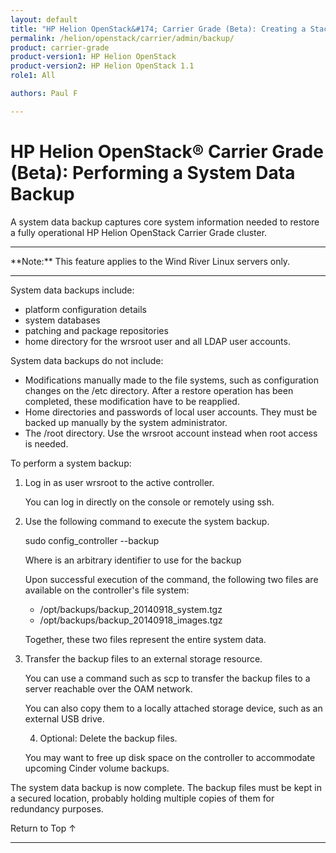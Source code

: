 ```yaml
---
layout: default
title: "HP Helion OpenStack&#174; Carrier Grade (Beta): Creating a Stack"
permalink: /helion/openstack/carrier/admin/backup/
product: carrier-grade
product-version1: HP Helion OpenStack
product-version2: HP Helion OpenStack 1.1
role1: All

authors: Paul F

---
```

<!--UNDER REVISION-->

<script>

function PageRefresh {
onLoad="window.refresh"
}

PageRefresh();

</script>

<!-- <p style="font-size: small;"> <a href="/helion/openstack/1.1/3rd-party-license-agreements/">&#9664; PREV</a> | <a href="/helion/openstack/1.1/">&#9650; UP</a> | NEXT &#9654; </p> -->

# HP Helion OpenStack&#174; Carrier Grade (Beta): Performing a System Data Backup

A system data backup captures core system information needed to restore a fully operational HP Helion OpenStack Carrier Grade cluster.

<hr>
**Note:** This feature applies to the Wind River Linux servers only.
<hr>

System data backups include:
* platform configuration details
* system databases
* patching and package repositories
* home directory for the wrsroot user and all LDAP user accounts. 

System data backups do not include:

* Modifications manually made to the file systems, such as configuration changes on the /etc directory. After a restore operation has been completed, these modification have to be reapplied.
* Home directories and passwords of local user accounts. They must be backed up manually by the system administrator.
* The /root directory. Use the wrsroot account instead when root access is needed.

To perform a system backup:

1. Log in as user wrsroot to the active controller.

	You can log in directly on the console or remotely using ssh.

2. Use the following command to execute the system backup.

	sudo config_controller --backup <name>

	Where <name> is an arbitrary identifier to use for the backup

	Upon successful execution of the command, the following two files are available on the controller's file system:
	
	* /opt/backups/backup_20140918_system.tgz
	* /opt/backups/backup_20140918_images.tgz

	Together, these two files represent the entire system data.

3. Transfer the backup files to an external storage resource.

	You can use a command such as scp to transfer the backup files to a server reachable over the OAM network.

	You can also copy them to a locally attached storage device, such as an external USB drive.

	4. Optional: Delete the backup files.

	You may want to free up disk space on the controller to accommodate upcoming Cinder volume backups.

The system data backup is now complete. The backup files must be kept in a secured location, probably holding multiple copies of them for redundancy purposes.

<a href="#top" style="padding:14px 0px 14px 0px; text-decoration: none;"> Return to Top &#8593; </a>


----
